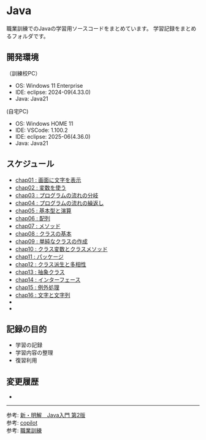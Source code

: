 # Java

職業訓練でのJavaの学習用ソースコードをまとめています。
学習記録をまとめるフォルダです。

## 開発環境
（訓練校PC）
- OS: Windows 11 Enterprise
- IDE: eclipse: 2024-09(4.33.0)
- Java: Java21

(自宅PC)
- OS: Windows HOME 11
- IDE: VSCode: 1.100.2
- IDE: eclipse: 2025-06(4.36.0)
- Java: Java21

## スケジュール

- [chap01 : 画面に文字を表示](./chap01/)
- [chap02 : 変数を使う](./chap02/)
- [chap03 : プログラムの流れの分岐](./chap03/)
- [chap04 : プログラムの流れの繰返し](./chap04/)
- [chap05 : 基本型と演算](./chap05/)
- [chap06 : 配列](./chap06/)
- [chap07 : メソッド](./chap07/)
- [chap08 : クラスの基本](./chap08/)
- [chap09 : 単純なクラスの作成](./chap09/)
- [chap10 : クラス変数とクラスメソッド](./chap10/)
- [chap11 : パッケージ](./chap11/)
- [chap12 : クラス派生と多相性](./chap12/)
- [chap13 : 抽象クラス](./chap13/)
- [chap14 : インターフェース](./chap14/)
- [chap15 : 例外処理](./chap15/)
- [chap16 : 文字と文字列](./chap16/)
- []()
- []()


## 記録の目的

- 学習の記録
- 学習内容の整理
- 復習利用

## 変更履歴


- 

---
参考: [新・明解　Java入門 第2版]()  
参考: [copilot]()  
参考: [職業訓練]()  





